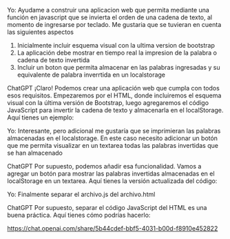
Yo:
Ayudame a construir una aplicacion web  que permita  mediante una función en javascript que se invierta el orden de una cadena de texto, al momento de ingresarse por teclado. Me gustaria que se tuvieran en cuenta las siguientes aspectos

1. Inicialmente incluir esquema visual con la ultima version de bootstrap
2. La aplicación  debe mostrar en tiempo real la impresion de la palabra o cadena de texto invertida
3. Incluir un boton que permita almacenar en las palabras ingresadas y su equivalente de palabra inverrtida en un localstorage

ChatGPT
¡Claro! Podemos crear una aplicación web que cumpla con todos esos requisitos. Empezaremos por el HTML, donde incluiremos el esquema visual con la última versión de Bootstrap, luego agregaremos el código JavaScript para invertir la cadena de texto y almacenarla en el localStorage. Aquí tienes un ejemplo:

Yo: Interesante, pero adicional me gustaría  que se imprimieran las palabras almacenadas en el localstorage. En este caso necesito adicionar un botón  que me permita visualizar en un textarea todas las palabras invertidas que se han almacenado

ChatGPT
Por supuesto, podemos añadir esa funcionalidad. Vamos a agregar un botón para mostrar las palabras invertidas almacenadas en el localStorage en un textarea. Aquí tienes la versión actualizada del código:

Yo: Finalmente separar el archivo.js del archivo.html

ChatGPT
Por supuesto, separar el código JavaScript del HTML es una buena práctica. Aquí tienes cómo podrías hacerlo:



https://chat.openai.com/share/5b44cdef-bbf5-4031-b00d-f8910e452822
